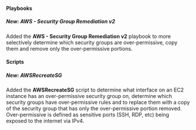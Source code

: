 #### Playbooks
##### New: AWS - Security Group Remediation v2
Added the **AWS - Security Group Remediation v2** playbook to more selectively determine which security groups are over-permissive, copy them and remove only the over-permissive portions.

#### Scripts
##### New: AWSRecreateSG
Added the **AWSRecreateSG** script to determine what interface on an EC2 instance has an over-permissive security group on, determine which security groups have over-permissive rules and to replace them with a copy of the security group that has only the over-permissive portion removed.  Over-permissive is defined as sensitive ports (SSH, RDP, etc) being exposed to the internet via IPv4.
